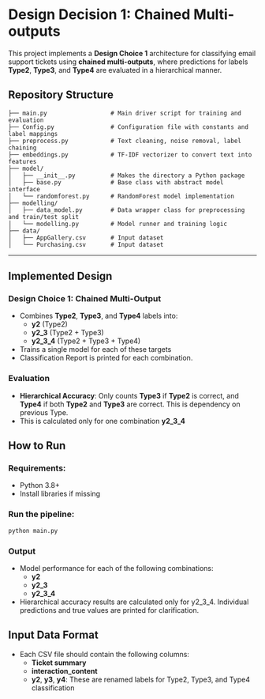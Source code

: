 # Design Decision 1: Chained Multi-outputs

This project implements a **Design Choice 1** architecture for classifying email support tickets using **chained multi-outputs**, where predictions for labels **Type2**, **Type3**, and **Type4** are evaluated in a hierarchical manner.

## Repository Structure

```
├── main.py                  # Main driver script for training and evaluation
├── Config.py                # Configuration file with constants and label mappings
├── preprocess.py            # Text cleaning, noise removal, label chaining
├── embeddings.py            # TF-IDF vectorizer to convert text into features
├── model/
│   ├── __init__.py          # Makes the directory a Python package
│   ├── base.py              # Base class with abstract model interface
│   └── randomforest.py      # RandomForest model implementation
├── modelling/
│   ├── data_model.py        # Data wrapper class for preprocessing and train/test split
│   └── modelling.py         # Model runner and training logic
├── data/
│   ├── AppGallery.csv       # Input dataset
│   └── Purchasing.csv       # Input dataset
```

---

## Implemented Design

### Design Choice 1: Chained Multi-Output
- Combines **Type2**, **Type3**, and **Type4** labels into:
  - **y2** (Type2)
  - **y2_3** (Type2 + Type3)
  - **y2_3_4** (Type2 + Type3 + Type4)
- Trains a single model for each of these targets
- Classification Report is printed for each combination.

### Evaluation
- **Hierarchical Accuracy**: Only counts **Type3** if **Type2** is correct, and **Type4** if both **Type2** and **Type3** are correct. This is dependency on previous Type.
- This is calculated only for one combination **y2_3_4**

## How to Run

### Requirements:
- Python 3.8+
- Install libraries if missing

### Run the pipeline:
```bash
python main.py
```

### Output
- Model performance for each of the following combinations:
  - **y2**
  - **y2_3**
  - **y2_3_4**
- Hierarchical accuracy results are calculated only for y2_3_4. Individual predictions and true values are printed for clarification.

## Input Data Format
- Each CSV file should contain the following columns:
  - **Ticket summary**
  - **interaction_content**
  - **y2**, **y3**, **y4**: These are renamed labels for Type2, Type3, and Type4 classification